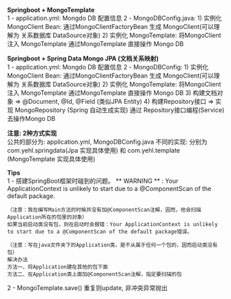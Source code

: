 **Springboot + MongoTemplate**  
1 - application.yml: 
        Mongdo DB 配置信息
2 - MongoDBConfig.java:
        1) 实例化 MongoClient Bean: 通过MongoClientFactoryBean 生成 MongoClient(可以理解为 关系数据库 DataSource对象)
        2) 实例化 MongoTemplate: 将MongoClient 注入 MongoTemplate
           通过MongoTemplate 直接操作 Mongo DB
           
**Springboot + Spring Data Mongo JPA (文档关系映射)**  
1 - application.yml: 
        Mongdo DB 配置信息
2 - MongoDBConfig:
        1) 实例化 MongoClient Bean: 通过MongoClientFactoryBean 生成 MongoClient(可以理解为 关系数据库 DataSource对象)
        2) 实例化 MongoTemplate: 将MongoClient 注入 MongoTemplate
           通过MongoTemplate 直接操作 Mongo DB
        3) 构建文档对象 => @Document, @Id, @Field (类似JPA Entity)
        4) 构建Repository接口 => 实现 MongoRepository (Spring 自动生成实现)
           通过 Repository接口编程(Service) 去操作Mongo DB

**注意: 2种方式实现**  
    公共的部分为: application.yml, MongoDBConfig.java
    不同的实现: 分别为com.yehl.springdata(Jpa 实现具体使用) 和 com.yehl.template (MongoTemplate 实现具体使用)

**Tips**  
1 - 搭建SpringBoot框架时碰到的问题。
    ** WARNING ** : Your ApplicationContext is unlikely to start due to a @ComponentScan of the default package.

    （注意：我在编写Main方法的时候并没有加@ComponentScan注解，因而，他会扫描Application所在的包里的对象）
    如果当前启动类没有包，则在启动时会报错：Your ApplicationContext is unlikely to start due to a @ComponentScan of the default package错误。

    （注意：写在java文件夹下的Application类，是不从属于任何一个包的，因而启动类没有包）
    解决办法
    方法一、将Application建在其他的包下面
    方法二、在Application类上面加@ComponentScan注解，指定要扫描的包
    
2 - MongoTemplate.save() 重复则update, 非冲突异常抛出
